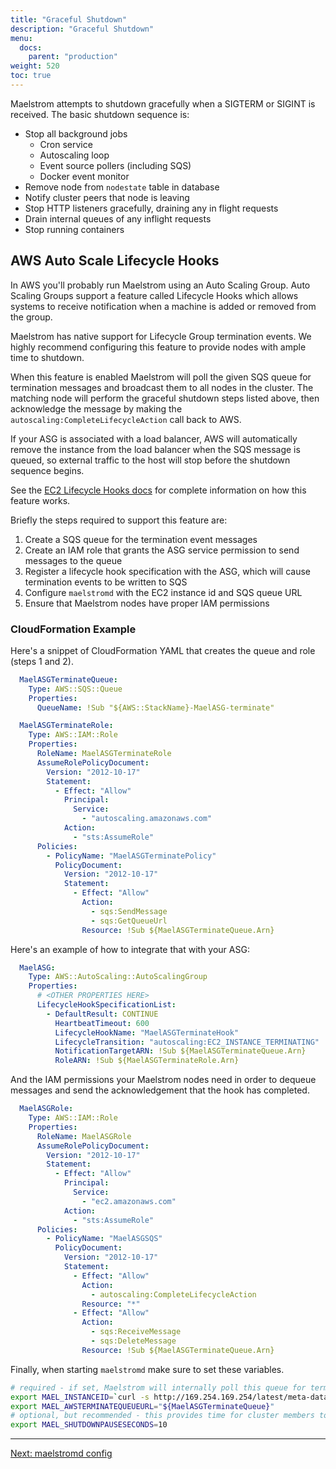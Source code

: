 ```yaml
---
title: "Graceful Shutdown"
description: "Graceful Shutdown"
menu:
  docs:
    parent: "production"
weight: 520
toc: true
---
```


Maelstrom attempts to shutdown gracefully when a SIGTERM or SIGINT is received.
The basic shutdown sequence is:

* Stop all background jobs
    * Cron service
    * Autoscaling loop
    * Event source pollers (including SQS)
    * Docker event monitor
* Remove node from `nodestate` table in database
* Notify cluster peers that node is leaving
* Stop HTTP listeners gracefully, draining any in flight requests
* Drain internal queues of any inflight requests
* Stop running containers

## AWS Auto Scale Lifecycle Hooks

In AWS you'll probably run Maelstrom using an Auto Scaling Group.
Auto Scaling Groups support a feature called Lifecycle Hooks which
allows systems to receive notification when a machine is added or
removed from the group.

Maelstrom has native support for Lifecycle Group termination events.
We highly recommend configuring this feature to provide nodes with
ample time to shutdown.

When this feature is enabled Maelstrom will poll the given SQS queue for
termination messages and broadcast them to all nodes in the cluster. The
matching node will perform the graceful shutdown steps listed above, then
acknowledge the message by making the `autoscaling:CompleteLifecycleAction`
call back to AWS.

If your ASG is associated with a load balancer, AWS will automatically remove
the instance from the load balancer when the SQS message is queued, so external
traffic to the host will stop before the shutdown sequence begins.

See the [EC2 Lifecycle Hooks docs](https://docs.aws.amazon.com/autoscaling/ec2/userguide/lifecycle-hooks.html)
for complete information on how this feature works.

Briefly the steps required to support this feature are:

1. Create a SQS queue for the termination event messages
2. Create an IAM role that grants the ASG service permission to send messages to the queue
3. Register a lifecycle hook specification with the ASG, which will cause termination events to be written to SQS
4. Configure `maelstromd` with the EC2 instance id and SQS queue URL
5. Ensure that Maelstrom nodes have proper IAM permissions

### CloudFormation Example

Here's a snippet of CloudFormation YAML that creates the queue and role (steps 1 and 2).

```yaml
  MaelASGTerminateQueue:
    Type: AWS::SQS::Queue
    Properties:
      QueueName: !Sub "${AWS::StackName}-MaelASG-terminate"

  MaelASGTerminateRole:
    Type: AWS::IAM::Role
    Properties:
      RoleName: MaelASGTerminateRole
      AssumeRolePolicyDocument:
        Version: "2012-10-17"
        Statement:
          - Effect: "Allow"
            Principal:
              Service:
                - "autoscaling.amazonaws.com"
            Action:
              - "sts:AssumeRole"
      Policies:
        - PolicyName: "MaelASGTerminatePolicy"
          PolicyDocument:
            Version: "2012-10-17"
            Statement:
              - Effect: "Allow"
                Action:
                  - sqs:SendMessage
                  - sqs:GetQueueUrl
                Resource: !Sub ${MaelASGTerminateQueue.Arn}
```

Here's an example of how to integrate that with your ASG:

```yaml
  MaelASG:
    Type: AWS::AutoScaling::AutoScalingGroup
    Properties:
      # <OTHER PROPERTIES HERE>
      LifecycleHookSpecificationList:
        - DefaultResult: CONTINUE
          HeartbeatTimeout: 600
          LifecycleHookName: "MaelASGTerminateHook"
          LifecycleTransition: "autoscaling:EC2_INSTANCE_TERMINATING"
          NotificationTargetARN: !Sub ${MaelASGTerminateQueue.Arn}
          RoleARN: !Sub ${MaelASGTerminateRole.Arn}
```

And the IAM permissions your Maelstrom nodes need in order to dequeue messages
and send the acknowledgement that the hook has completed.

```yaml
  MaelASGRole:
    Type: AWS::IAM::Role
    Properties:
      RoleName: MaelASGRole
      AssumeRolePolicyDocument:
        Version: "2012-10-17"
        Statement:
          - Effect: "Allow"
            Principal:
              Service:
                - "ec2.amazonaws.com"
            Action:
              - "sts:AssumeRole"
      Policies:
        - PolicyName: "MaelASGSQS"
          PolicyDocument:
            Version: "2012-10-17"
            Statement:
              - Effect: "Allow"
                Action:
                  - autoscaling:CompleteLifecycleAction
                Resource: "*"
              - Effect: "Allow"
                Action:
                  - sqs:ReceiveMessage
                  - sqs:DeleteMessage
                Resource: !Sub ${MaelASGTerminateQueue.Arn}
```

Finally, when starting `maelstromd` make sure to set these variables.

```bash
# required - if set, Maelstrom will internally poll this queue for termination messages
export MAEL_INSTANCEID=`curl -s http://169.254.169.254/latest/meta-data/instance-id`
export MAEL_AWSTERMINATEQUEUEURL="${MaelASGTerminateQueue}"
# optional, but recommended - this provides time for cluster members to notify each other
export MAEL_SHUTDOWNPAUSESECONDS=10
```

---

[Next: maelstromd config](/docs/appendix/maelstromd_env_vars.html)
